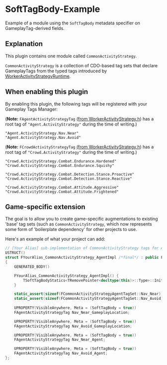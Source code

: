 # SoftTagBody-Example
Example of a module using the <code>SoftTagBody</code> metadata specifier on GameplayTag-derived fields.

## Explanation 
This plugin contains one module called <code>CommonActivityStrategy</code>.

<code>CommonActivityStrategy</code> is a collection of CDO-based tag sets that declare GameplayTags from the typed tags introduced by [WorkerActivityStrategyRuntime](https://github.com/ubytedev/GenericActivityFramework/tree/main/Source/WorkerActivityStrategyRuntime).

## When enabling this plugin
By enabling this plugin, the following tags will be registered with your Gameplay Tags Manager:

(<b>Note:</b> `FAgentActivityStrategyTag` ([from WorkerActivityStrategy.h](https://github.com/ubytedev/GenericActivityFramework/blob/main/Source/WorkerActivityStrategyRuntime/Public/WorkerActivityStrategy.h)) has a root tag of `"Agent.ActivityStrategy"` during the time of writing.)

```
"Agent.ActivityStrategy.Nav.Near"
"Agent.ActivityStrategy.Nav.Avoid"
```

(<b>Note:</b> `FCrowdActivityStrategyTag` [(from WorkerActivityStrategy.h](https://github.com/ubytedev/GenericActivityFramework/blob/main/Source/WorkerActivityStrategyRuntime/Public/WorkerActivityStrategy.h)) has a root tag of `"Crowd.ActivityStrategy"` during the time of writing.)

```
"Crowd.ActivityStrategy.Combat.Endurance.Hardened"
"Crowd.ActivityStrategy.Combat.Endurance.Squishy"

"Crowd.ActivityStrategy.Combat.Detection.Stance.Proactive"
"Crowd.ActivityStrategy.Combat.Detection.Stance.Reactive"

"Crowd.ActivityStrategy.Combat.Attitude.Aggressive"
"Crowd.ActivityStrategy.Combat.Attitude.Frightened"
```

## Game-specific extension

The goal is to allow you to create game-specific augmentations to existing 'base' tag sets (such as `CommonActivityStrategy`, which now represents some form of 'boilerplate dependency' for other projects to use.

Here's an example of what your project can add:

```cpp
// [Your Alias] sub-implementation of CommonActivityStrategy tags for Agents
USTRUCT()
struct FYourAlias_CommonActivityStrategy_AgentImpl /*final*/ : public FAgentActivityStrategyFieldSetBase
{
    GENERATED_BODY()

    FYourAlias_CommonActivityStrategy_AgentImpl() {
        TSoftTagBodyStatics<TRemovePointer<decltype(this)>::Type>::InitFields<FAgentActivityStrategyTag>(this); 
    }

    static_assert(sizeof(FCommonActivityStrategyAgentTagSet::Nav_Near));
    static_assert(sizeof(FCommonActivityStrategyAgentTagSet::Nav_Avoid));
	
    UPROPERTY(VisibleAnywhere, Meta = (SoftTagBody = true))
    FAgentActivityStrategyTag Nav_Near_GameplayLocation;

    UPROPERTY(VisibleAnywhere, Meta = (SoftTagBody = true))
    FAgentActivityStrategyTag Nav_Avoid_GameplayLocation;

    UPROPERTY(VisibleAnywhere, Meta = (SoftTagBody = true))
    FAgentActivityStrategyTag Nav_Near_Agent;

    UPROPERTY(VisibleAnywhere, Meta = (SoftTagBody = true))
    FAgentActivityStrategyTag Nav_Avoid_Agent;
};
```
